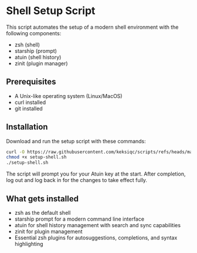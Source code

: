 # Shell Setup Script

This script automates the setup of a modern shell environment with the following components:
- zsh (shell)
- starship (prompt)
- atuin (shell history)
- zinit (plugin manager)

## Prerequisites
- A Unix-like operating system (Linux/MacOS)
- curl installed
- git installed

## Installation

Download and run the setup script with these commands:

```bash
curl -O https://raw.githubusercontent.com/keksiqc/scripts/refs/heads/main/setup-shell.sh
chmod +x setup-shell.sh
./setup-shell.sh
```

The script will prompt you for your Atuin key at the start. After completion, log out and log back in for the changes to take effect fully.

## What gets installed
- zsh as the default shell
- starship prompt for a modern command line interface
- atuin for shell history management with search and sync capabilities
- zinit for plugin management
- Essential zsh plugins for autosuggestions, completions, and syntax highlighting
